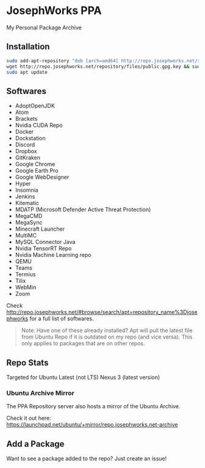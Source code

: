 # JosephWorks PPA
My Personal Package Archive

## Installation

```bash
sudo add-apt-repository "deb [arch=amd64] http://repo.josephworks.net/repository/josephworks $(lsb_release -cs) main"
wget http://repo.josephworks.net/repository/files/public.gpg.key && sudo apt-key add public.gpg.key && rm public.gpg.key
sudo apt update
```

## Softwares

* AdoptOpenJDK
* Atom
* Brackets
* Nvidia CUDA Repo
* Docker
* Dockstation
* Discord
* Dropbox
* GitKraken
* Google Chrome
* Google Earth Pro
* Google WebDesigner
* Hyper
* Insomnia
* Jenkins
* Kitematic
* MDATP (Microsoft Defender Active Threat Protection)
* MegaCMD
* MegaSync
* Minecraft Launcher
* MultiMC
* MySQL Connector Java
* Nvidia TensorRT Repo
* Nvidia Machine Learning repo
* QEMU
* Teams
* Termius
* Tilix
* WebMin
* Zoom

Check http://repo.josephworks.net/#browse/search/apt=repository_name%3Djosephworks for a full list of softwares.

> Note: Have one of these already installed? Apt will pull the latest file from Ubuntu Repo if it is outdated on my repo (and vice versa). This only applies to packages that are on other repos.

## Repo Stats

Targeted for Ubuntu Latest (not LTS)
Nexus 3 (latest version)

### Ubuntu Archive Mirror

The PPA Repository server also hosts a mirror of the Ubuntu Archive.

Check it out here: https://launchpad.net/ubuntu/+mirror/repo.josephworks.net-archive

## Add a Package

Want to see a package added to the repo? Just create an issue!
